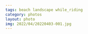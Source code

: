 ```yaml
---
tags: beach landscape while_riding
category: photos
layout: photo
img: 2022/04/20220403-001.jpg
---
```


